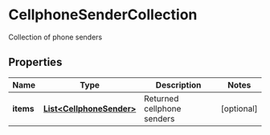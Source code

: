 

# CellphoneSenderCollection

Collection of phone senders

## Properties

| Name | Type | Description | Notes |
|------------ | ------------- | ------------- | -------------|
|**items** | [**List&lt;CellphoneSender&gt;**](CellphoneSender.md) | Returned cellphone senders |  [optional] |



